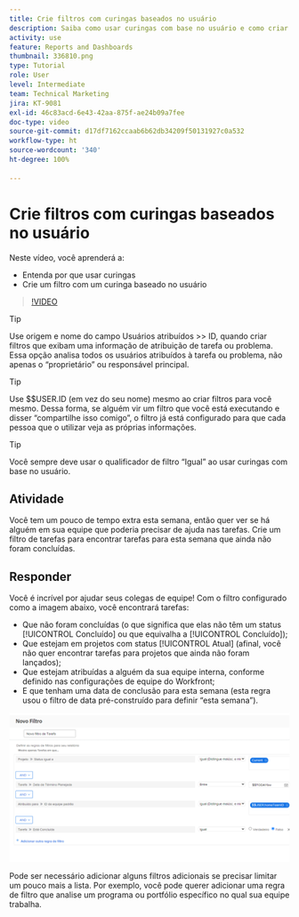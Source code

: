 ```yaml
---
title: Crie filtros com curingas baseados no usuário
description: Saiba como usar curingas com base no usuário e como criar um filtro com base no usuário conectado.
activity: use
feature: Reports and Dashboards
thumbnail: 336810.png
type: Tutorial
role: User
level: Intermediate
team: Technical Marketing
jira: KT-9081
exl-id: 46c83acd-6e43-42aa-875f-ae24b09a7fee
doc-type: video
source-git-commit: d17df7162ccaab6b62db34209f50131927c0a532
workflow-type: ht
source-wordcount: '340'
ht-degree: 100%

---
```


# Crie filtros com curingas baseados no usuário

Neste vídeo, você aprenderá a:

* Entenda por que usar curingas
* Crie um filtro com um curinga baseado no usuário

>[!VIDEO](https://video.tv.adobe.com/v/336810/?quality=12&learn=on&enablevpops)

>[!TIP]
>
>Use origem e nome do campo Usuários atribuídos >> ID, quando criar filtros que exibam uma informação de atribuição de tarefa ou problema.  Essa opção analisa todos os usuários atribuídos à tarefa ou problema, não apenas o “proprietário” ou responsável principal.

>[!TIP]
>
>Use $$USER.ID (em vez do seu nome) mesmo ao criar filtros para você mesmo. Dessa forma, se alguém vir um filtro que você está executando e disser “compartilhe isso comigo”, o filtro já está configurado para que cada pessoa que o utilizar veja as próprias informações.

>[!TIP]
>
>Você sempre deve usar o qualificador de filtro “Igual” ao usar curingas com base no usuário.

## Atividade

Você tem um pouco de tempo extra esta semana, então quer ver se há alguém em sua equipe que poderia precisar de ajuda nas tarefas. Crie um filtro de tarefas para encontrar tarefas para esta semana que ainda não foram concluídas.

## Responder

Você é incrível por ajudar seus colegas de equipe! Com o filtro configurado como a imagem abaixo, você encontrará tarefas:

* Que não foram concluídas (o que significa que elas não têm um status [!UICONTROL Concluído] ou que equivalha a [!UICONTROL Concluído]);
* Que estejam em projetos com status [!UICONTROL Atual] (afinal, você não quer encontrar tarefas para projetos que ainda não foram lançados);
* Que estejam atribuídas a alguém da sua equipe interna, conforme definido nas configurações de equipe do Workfront;
* E que tenham uma data de conclusão para esta semana (esta regra usou o filtro de data pré-construído para definir “esta semana”).

![Uma imagem da tela para criar um filtro de tarefa com um curinga baseado no usuário](assets/user-wildcard-exercise-answer.png)

Pode ser necessário adicionar alguns filtros adicionais se precisar limitar um pouco mais a lista. Por exemplo, você pode querer adicionar uma regra de filtro que analise um programa ou portfólio específico no qual sua equipe trabalha.
